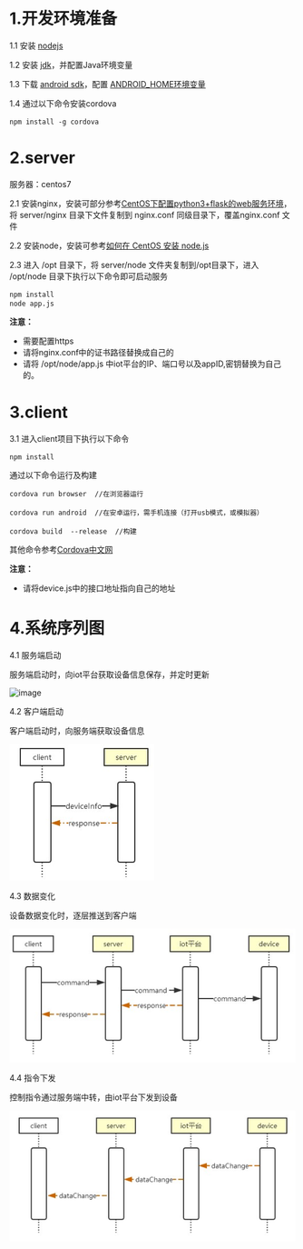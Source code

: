 # 1.开发环境准备 #


 1.1 安装  [nodejs](http://nodejs.cn/download/)  

 1.2 安装  [jdk](http://www.oracle.com/technetwork/java/javase/downloads/index.html "jdk")，并配置Java环境变量  

 1.3 下载  [android sdk](http://www.android-studio.org/index.php/download "android sdk")，配置 [ANDROID_HOME环境变量](https://www.cnblogs.com/harlem/p/6794616.html)  

 1.4 通过以下命令安装cordova


```
npm install -g cordova
```

# 2.server #


 服务器：centos7

2.1 安装nginx，安装可部分参考[CentOS下配置python3+flask的web服务环境](https://blog.csdn.net/u012212157/article/details/78227584)，将 server/nginx 目录下文件复制到 nginx.conf 同级目录下，覆盖nginx.conf 文件 

2.2 安装node，安装可参考[如何在 CentOS 安装 node.js](https://blog.csdn.net/lu_embedded/article/details/79138650) 

2.3 进入 /opt 目录下，将 server/node 文件夹复制到/opt目录下，进入 /opt/node 目录下执行以下命令即可启动服务

```
npm install  
node app.js
```

**注意：**
- 需要配置https
- 请将nginx.conf中的证书路径替换成自己的
- 请将 /opt/node/app.js 中iot平台的IP、端口号以及appID,密钥替换为自己的。


# 3.client #

3.1 进入client项目下执行以下命令
```
npm install
```

通过以下命令运行及构建

```
cordova run browser  //在浏览器运行

cordova run android  //在安卓运行，需手机连接（打开usb模式，或模拟器） 

cordova build  --release  //构建 
```
其他命令参考[Cordova中文网](http://cordova.axuer.com/#getstarted)

**注意：**
- 请将device.js中的接口地址指向自己的地址

# 4.系统序列图 #
4.1 服务端启动  

服务端启动时，向iot平台获取设备信息保存，并定时更新

![image](img/servStart.jpg)

4.2 客户端启动  

客户端启动时，向服务端获取设备信息  

![image](img/clientStart.jpg)

4.3 数据变化

设备数据变化时，逐层推送到客户端

![image](img/command.jpg)

4.4 指令下发

控制指令通过服务端中转，由iot平台下发到设备

![image](img/dataChange.jpg)







 
  



